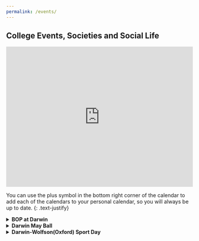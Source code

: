 ```yaml
---
permalink: /events/
---
```


## College Events, Societies and Social Life

<style>
.myIframe {position: relative; padding-bottom: 75%; height: 0; overflow: hidden;}
.myIframe iframe {position: absolute; top:0; left: 0; width: 100%; height: 100%;}
</style>

<div class="myIframe">

<iframe src="https://calendar.google.com/calendar/embed?height=600&amp;wkst=2&amp;bgcolor=%23ffffff&amp;ctz=Europe%2FLondon&amp;src=OHZpYW1tbWVuOHFiOTZ1aDd0cjkwYWl1MTRAZ3JvdXAuY2FsZW5kYXIuZ29vZ2xlLmNvbQ&amp;src=ZG5wZGRiYWtjOW4ydmcwN3RyOWZmMWdhbGNAZ3JvdXAuY2FsZW5kYXIuZ29vZ2xlLmNvbQ&amp;src=aXJwamI3NTlsMWdicmgxa25rZHN0ZTloa3NAZ3JvdXAuY2FsZW5kYXIuZ29vZ2xlLmNvbQ&amp;src=NTM4dGZxODEyNmYxbnJwcGMzcjg1NXNoczRAZ3JvdXAuY2FsZW5kYXIuZ29vZ2xlLmNvbQ&amp;color=%2370237F&amp;color=%231F753C&amp;color=%231F753C&amp;color=%231F753C&amp;showTitle=0&amp;showPrint=0&amp;showCalendars=1" style="border-width:0" width="800" height="600" frameborder="0" scrolling="no"></iframe>

</div>

You can use the plus symbol in the bottom right corner of the calendar to add each of the calendars to your personal
calendar, so you will always be up to date.
{: .text-justify}


<details align="justify" style="text-align:justify">
  <summary><strong>BOP at Darwin</strong></summary>

  <!-- <a href="{{site.baseurl | absolute_url}}/images/Societies/beekeeping.jpg"><img src="{{site.baseurl | absolute_url}}/images/Societies/beekeeping.jpg" alt="[Beekeeping]" width="200px"/></a><br> -->
BOP ON at Darwin! We have ALL you need: music, dancing, alcohol and of course, friends.
<br><br>

A "BOP" is a Big Organised Party which is organised by Entertainments Officers. It usually involves live bands, DJs, and good times. Sometimes we’ll have extra entertainment like glitter, ceilidhs and karaoke. Some of the highlights of the BOP calendar include:
<br><br>

<ul>
<li>The Fresher’s BOP, where we welcome all of the new Darwinians at the start of the year. This event is a perfect chance to get to know people in and out of Darwin. It is completely normal to greet strangers at Darbar, on the dance floor or even in the corridor.
</li>

<li>The themed BOPs, namely Halloween and Christmas, where everyone is encouraged to costume up and enjoy some traditional activities such as carving a pumpkin or kissing under the mistletoe.
</li>

<li>The May Ball launch BOP, where we reveal the May Ball theme for the year. This is considered to be the biggest BOP of the year, involves lots of decorations, a wide range of drinks and a ton of great music entertainment.
</li>
</ul>

Open your mind, open a bottle of wine and immerse yourself in the best BOPs in Cambridge.
<a href="https://www.facebook.com/DarwinEnts/">Follow us</a>

<br><br>
ID POLICY FOR BOPS (Updated 18/11/16)
<br><br>

Darwin students must bring their student card to gain entry.
<br><br>

If you have managed to secure a ticket to bring a guest you must accompany your guest in order for them to gain entry to the BOP. Cambridge University students can bring their student card (showing their College affiliation). Everyone else must bring government issued photographic ID showing their date of birth (such as passport/driving license).
<br><br>

There is a maximum capacity for BOPs, which means we need to monitor how many people are present at any given time. This may mean if you leave the BOP for an extended period of time you risk not gaining entry again. (Why would you want to leave for an extended period of time anyway?!) If you have reserved a ticket and arrive by 23.00 you will be guaranteed entry. If you have not arrived by 23.00 you risk not gaining entry, as we will resell your ticket, assuming you are not coming. If you know you will arrive after 23.00 please inform the DCSA when you buy your ticket or contact the Ents Officers.
<br><br>

There is a zero tolerance policy for aggressive behaviour. If you display any level of aggressive behaviour you will be asked to leave and security will remove you if necessary. You risk being banned from all future Darwin BOPs, should this happen.
<br><br>

Everyone will be asked to leave the BOP at 1am.
<br><br>

<strong>QUESTIONS?</strong>
<br><br>
Email the Ents Officers: dcsa_ents AT darwin DOT cam DOT ac DOT uk


</details>


<details align="justify" style="text-align:justify">
  <summary><strong>Darwin May Ball</strong></summary>

The Darwin May Ball is an annual fixture on the last friday of May Week (which happens to be in June), held on the central site of Darwin College. Stretching from Mill pond to Silver Street, our unique site - we are the only college with an island - is transformed for one night into a kaliedoscope of colour.
<br><br>


</details>

<!-- <br> -->
<details align="justify" style="text-align:justify">
  <summary><strong>Darwin-Wolfson(Oxford) Sport Day</strong></summary>

Like most Cambridge Colleges, Darwin is twinned with a sister College at Oxford, Wolfson, which is also a Graduate College. There is an annual Sports Day held in the Lent term which is organised by the DCSA Sports and Societies Officers, where one College hosts the other in alternate years. A whole day of fun activities are planned, including pub and sightseeing tours of Oxford, ending with a special guest night formal dinner and a BOP in the Wolfson Bar.

</details>
